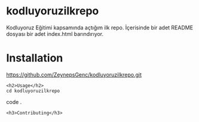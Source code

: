 # kodluyoruzilkrepo
Kodluyoruz Eğitimi kapsamında açtığım ilk repo. İçerisinde bir adet README dosyası bir adet index.html barındırıyor.
    
</head>
<body>
    <h1>Installation</h1>

https://github.com/ZeynepsGenc/kodluyoruzilkrepo.git

</head>
<body>
    
    <h2>Usage</h2>
    cd kodluyoruzilkrepo
code .

</head>
<body>

    <h3>Contributing</h3>

